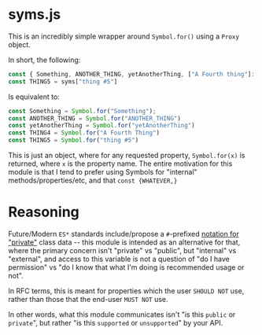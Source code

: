 # syms.js

This is an incredibly simple wrapper around `Symbol.for()` using a `Proxy` object.

In short, the following:

```javascript
const { Something, ANOTHER_THING, yetAnotherThing, ["A Fourth thing"]: THING4 } = syms;
const THING5 = syms["thing #5"]
```

Is equivalent to:

```javascript
const Something = Symbol.for("Something");
const ANOTHER_THING = Symbol.for("ANOTHER_THING")
const yetAnotherThing = Symbol.for("yetAnotherThing")
const THING4 = Symbol.for("A Fourth Thing")
const THING5 = Symbol.for("thing #5")
```

This is just an object, where for any requested property, `Symbol.for(x)` is returned, where `x` is the property name. The entire motivation for this module is that I tend to prefer using Symbols for "internal" methods/properties/etc, and that `const {WHATEVER,}`

# Reasoning

Future/Modern `ES*` standards include/propose a `#`-prefixed [notation for "private"](https://tc39.github.io/proposal-private-fields/) class data -- this module is intended as an alternative for that, where the primary concern isn't "private" vs "public", but "internal" vs "external", and access to this variable is not a question of "do I have permission" vs "do I know that what I'm doing is recommended usage or not".

In RFC terms, this is meant for properties which the user `SHOULD NOT` use, rather than those that the end-user `MUST NOT` use.

In other words, what this module communicates isn't "is this `public` or `private`", but rather "is this `supported` or `unsupported`" by your API.
